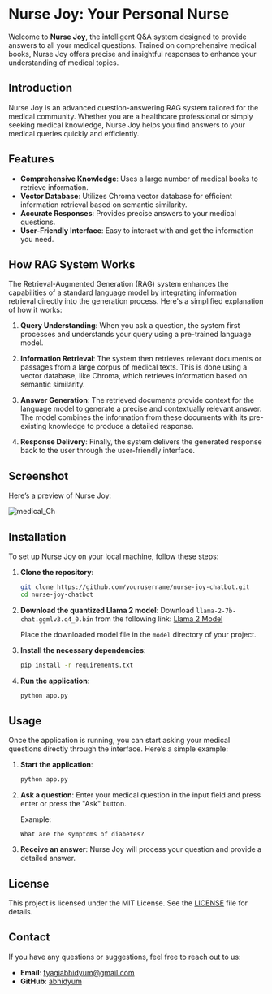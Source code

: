 # Nurse Joy: Your Personal Nurse

Welcome to **Nurse Joy**, the intelligent Q&A system designed to provide answers to all your medical questions. Trained on comprehensive medical books, Nurse Joy offers precise and insightful responses to enhance your understanding of medical topics.

## Introduction

Nurse Joy is an advanced question-answering RAG system tailored for the medical community. Whether you are a healthcare professional or simply seeking medical knowledge, Nurse Joy helps you find answers to your medical queries quickly and efficiently.

## Features

- **Comprehensive Knowledge**: Uses a large number of medical books to retrieve information.
- **Vector Database**: Utilizes Chroma vector database for efficient information retrieval based on semantic similarity.
- **Accurate Responses**: Provides precise answers to your medical questions.
- **User-Friendly Interface**: Easy to interact with and get the information you need.

## How RAG System Works

The Retrieval-Augmented Generation (RAG) system enhances the capabilities of a standard language model by integrating information retrieval directly into the generation process. Here's a simplified explanation of how it works:

1. **Query Understanding**: When you ask a question, the system first processes and understands your query using a pre-trained language model.

2. **Information Retrieval**: The system then retrieves relevant documents or passages from a large corpus of medical texts. This is done using a vector database, like Chroma, which retrieves information based on semantic similarity.

3. **Answer Generation**: The retrieved documents provide context for the language model to generate a precise and contextually relevant answer. The model combines the information from these documents with its pre-existing knowledge to produce a detailed response.

4. **Response Delivery**: Finally, the system delivers the generated response back to the user through the user-friendly interface.

## Screenshot

Here’s a preview of Nurse Joy:

![medical_Ch](https://github.com/Abhidyum/medical_ai_RAG/assets/94860032/781a16cd-b4bb-4706-bb7a-2ce46cc6f856)


## Installation

To set up Nurse Joy on your local machine, follow these steps:

1. **Clone the repository**:
    ```bash
    git clone https://github.com/yourusername/nurse-joy-chatbot.git
    cd nurse-joy-chatbot
    ```

2. **Download the quantized Llama 2 model**:
    Download `llama-2-7b-chat.ggmlv3.q4_0.bin` from the following link: [Llama 2 Model](https://huggingface.co/TheBloke/Llama-2-7B-Chat-GGML/tree/main)
    
    Place the downloaded model file in the `model` directory of your project.

3. **Install the necessary dependencies**:
    ```bash
    pip install -r requirements.txt
    ```

4. **Run the application**:
    ```bash
    python app.py
    ```

## Usage

Once the application is running, you can start asking your medical questions directly through the interface. Here’s a simple example:

1. **Start the application**:
    ```bash
    python app.py
    ```

2. **Ask a question**:
    Enter your medical question in the input field and press enter or press the "Ask" button.
    
    Example:
    ```
    What are the symptoms of diabetes?
    ```

3. **Receive an answer**:
    Nurse Joy will process your question and provide a detailed answer.

## License

This project is licensed under the MIT License. See the [LICENSE](LICENSE) file for details.

## Contact

If you have any questions or suggestions, feel free to reach out to us:

- **Email**: tyagiabhidyum@gmail.com
- **GitHub**: [abhidyum](https://github.com/abhidyum)
